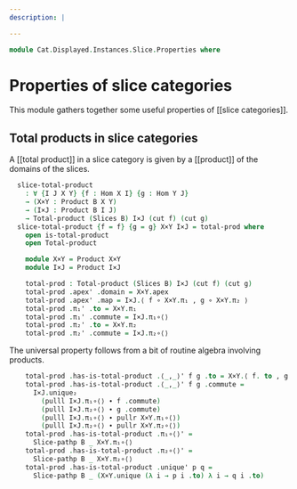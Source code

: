 ```yaml
---
description: |

---
```

<!--
```agda
open import Cat.Displayed.Diagram.Total.Product
open import Cat.Displayed.Instances.Slice
open import Cat.Diagram.Product
open import Cat.Instances.Slice
open import Cat.Displayed.Base
open import Cat.Prelude

import Cat.Reasoning
```
-->
```agda
module Cat.Displayed.Instances.Slice.Properties where
```

# Properties of slice categories

This module gathers together some useful properties of [[slice categories]].

<!--
```agda
module _
  {o ℓ}
  {B : Precategory o ℓ}
  where
  open Cat.Reasoning B
  open /-Obj
  open Slice-hom
```
-->

## Total products in slice categories

A [[total product]] in a slice category is given by a [[product]] of
the domains of the slices.

```agda
  slice-total-product
    : ∀ {I J X Y} {f : Hom X I} {g : Hom Y J}
    → (X×Y : Product B X Y)
    → (I×J : Product B I J)
    → Total-product (Slices B) I×J (cut f) (cut g)
  slice-total-product {f = f} {g = g} X×Y I×J = total-prod where
    open is-total-product
    open Total-product

    module X×Y = Product X×Y
    module I×J = Product I×J

    total-prod : Total-product (Slices B) I×J (cut f) (cut g)
    total-prod .apex' .domain = X×Y.apex
    total-prod .apex' .map = I×J.⟨ f ∘ X×Y.π₁ , g ∘ X×Y.π₂ ⟩
    total-prod .π₁' .to = X×Y.π₁
    total-prod .π₁' .commute = I×J.π₁∘⟨⟩
    total-prod .π₂' .to = X×Y.π₂
    total-prod .π₂' .commute = I×J.π₂∘⟨⟩
```

The universal property follows from a bit of routine algebra involving
products.

```agda
    total-prod .has-is-total-product .⟨_,_⟩' f g .to = X×Y.⟨ f. to , g .to ⟩
    total-prod .has-is-total-product .⟨_,_⟩' f g .commute =
      I×J.unique₂
        (pulll I×J.π₁∘⟨⟩ ∙ f .commute)
        (pulll I×J.π₂∘⟨⟩ ∙ g .commute)
        (pulll I×J.π₁∘⟨⟩ ∙ pullr X×Y.π₁∘⟨⟩)
        (pulll I×J.π₂∘⟨⟩ ∙ pullr X×Y.π₂∘⟨⟩)
    total-prod .has-is-total-product .π₁∘⟨⟩' =
      Slice-pathp B _ X×Y.π₁∘⟨⟩
    total-prod .has-is-total-product .π₂∘⟨⟩' =
      Slice-pathp B _ X×Y.π₂∘⟨⟩
    total-prod .has-is-total-product .unique' p q =
      Slice-pathp B _ (X×Y.unique (λ i → p i .to) λ i → q i .to)
```
